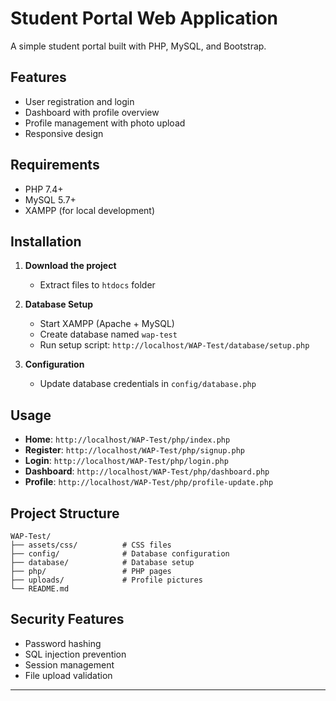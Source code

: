 # Student Portal Web Application

A simple student portal built with PHP, MySQL, and Bootstrap.

## Features

- User registration and login
- Dashboard with profile overview
- Profile management with photo upload
- Responsive design

## Requirements

- PHP 7.4+
- MySQL 5.7+
- XAMPP (for local development)

## Installation

1. **Download the project**
   - Extract files to `htdocs` folder

2. **Database Setup**
   - Start XAMPP (Apache + MySQL)
   - Create database named `wap-test`
   - Run setup script: `http://localhost/WAP-Test/database/setup.php`

3. **Configuration**
   - Update database credentials in `config/database.php`

## Usage

- **Home**: `http://localhost/WAP-Test/php/index.php`
- **Register**: `http://localhost/WAP-Test/php/signup.php`
- **Login**: `http://localhost/WAP-Test/php/login.php`
- **Dashboard**: `http://localhost/WAP-Test/php/dashboard.php`
- **Profile**: `http://localhost/WAP-Test/php/profile-update.php`

## Project Structure

```
WAP-Test/
├── assets/css/          # CSS files
├── config/              # Database configuration
├── database/            # Database setup
├── php/                 # PHP pages
├── uploads/             # Profile pictures
└── README.md
```

## Security Features

- Password hashing
- SQL injection prevention
- Session management
- File upload validation

---
